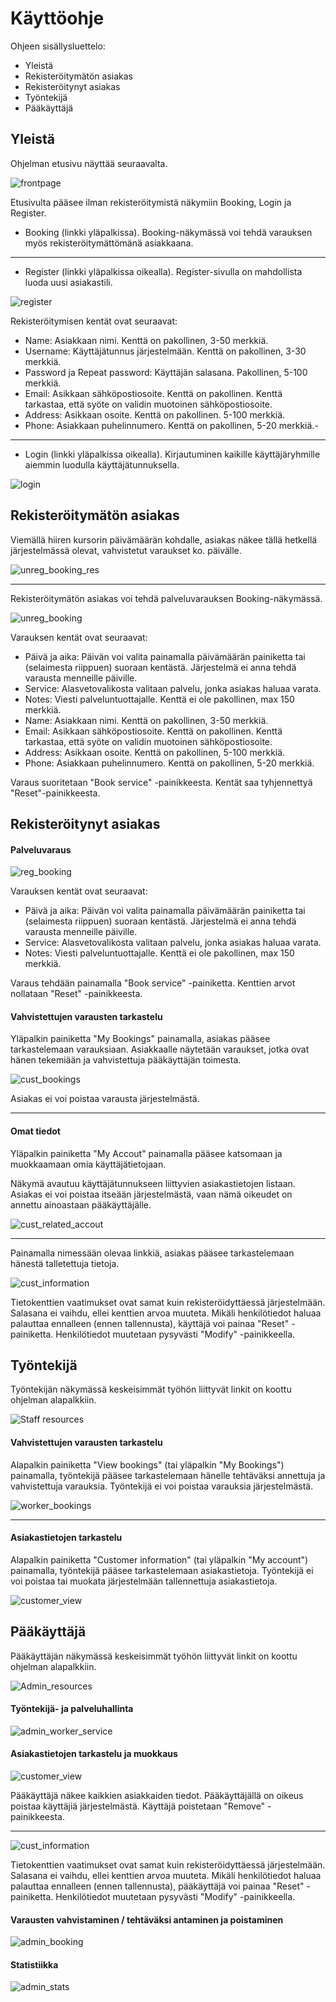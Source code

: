 # Käyttöohje

Ohjeen sisällysluettelo:
- Yleistä
- Rekisteröitymätön asiakas
- Rekisteröitynyt asiakas
- Työntekijä
- Pääkäyttäjä

## Yleistä

Ohjelman etusivu näyttää seuraavalta.

![frontpage](https://github.com/sokkanen/TSOHA_OL_Booking/blob/master/documentation/Images/frontpage.jpg)

Etusivulta pääsee ilman rekisteröitymistä näkymiin Booking, Login ja Register.

* Booking (linkki yläpalkissa). Booking-näkymässä voi tehdä varauksen myös rekisteröitymättömänä asiakkaana.
___________
* Register (linkki yläpalkissa oikealla). Register-sivulla on mahdollista luoda uusi asiakastili.

![register](https://github.com/sokkanen/TSOHA_OL_Booking/blob/master/documentation/Images/register.jpg)

Rekisteröitymisen kentät ovat seuraavat:
* Name: Asiakkaan nimi. Kenttä on pakollinen, 3-50 merkkiä.
* Username: Käyttäjätunnus järjestelmään. Kenttä on pakollinen, 3-30 merkkiä.
* Password ja Repeat password: Käyttäjän salasana. Pakollinen, 5-100 merkkiä.
* Email: Asikkaan sähköpostiosoite. Kenttä on pakollinen. Kenttä tarkastaa, että syöte on validin muotoinen sähköpostiosoite.
* Address: Asikkaan osoite. Kenttä on pakollinen. 5-100 merkkiä.
* Phone: Asiakkaan puhelinnumero. Kenttä on pakollinen, 5-20 merkkiä.-
___________
* Login (linkki yläpalkissa oikealla). Kirjautuminen kaikille käyttäjäryhmille aiemmin luodulla käyttäjätunnuksella.

![login](https://github.com/sokkanen/TSOHA_OL_Booking/blob/master/documentation/Images/login.jpg)

## Rekisteröitymätön asiakas

Viemällä hiiren kursorin päivämäärän kohdalle, asiakas näkee tällä hetkellä järjestelmässä olevat, vahvistetut varaukset ko. päivälle.

![unreg_booking_res](https://github.com/sokkanen/TSOHA_OL_Booking/blob/master/documentation/Images/unreg_booking_res.jpg)
__________
Rekisteröitymätön asiakas voi tehdä palveluvarauksen Booking-näkymässä.

![unreg_booking](https://github.com/sokkanen/TSOHA_OL_Booking/blob/master/documentation/Images/unreg_booking.jpg)

Varauksen kentät ovat seuraavat:
* Päivä ja aika: Päivän voi valita painamalla päivämäärän painiketta tai (selaimesta riippuen) suoraan kentästä. Järjestelmä ei anna tehdä varausta menneille päiville.
* Service: Alasvetovalikosta valitaan palvelu, jonka asiakas haluaa varata.
* Notes: Viesti palveluntuottajalle. Kenttä ei ole pakollinen, max 150 merkkiä.
* Name: Asiakkaan nimi. Kenttä on pakollinen, 3-50 merkkiä.
* Email: Asikkaan sähköpostiosoite. Kenttä on pakollinen. Kenttä tarkastaa, että syöte on validin muotoinen sähköpostiosoite.
* Address: Asikkaan osoite. Kenttä on pakollinen, 5-100 merkkiä.
* Phone: Asiakkaan puhelinnumero. Kenttä on pakollinen, 5-20 merkkiä.

Varaus suoritetaan "Book service" -painikkeesta. Kentät saa tyhjennettyä "Reset"-painikkeesta.

## Rekisteröitynyt asiakas

#### Palveluvaraus

![reg_booking](https://github.com/sokkanen/TSOHA_OL_Booking/blob/master/documentation/Images/reg_booking.jpg)

Varauksen kentät ovat seuraavat:
* Päivä ja aika: Päivän voi valita painamalla päivämäärän painiketta tai (selaimesta riippuen) suoraan kentästä. Järjestelmä ei anna tehdä varausta menneille päiville.
* Service: Alasvetovalikosta valitaan palvelu, jonka asiakas haluaa varata.
* Notes: Viesti palveluntuottajalle. Kenttä ei ole pakollinen, max 150 merkkiä.

Varaus tehdään painamalla "Book service" -painiketta. Kenttien arvot nollataan "Reset" -painikkeesta.

#### Vahvistettujen varausten tarkastelu

Yläpalkin painiketta "My Bookings" painamalla, asiakas pääsee tarkastelemaan varauksiaan. Asiakkaalle näytetään varaukset, jotka ovat hänen tekemiään ja vahvistettuja pääkäyttäjän toimesta.

![cust_bookings](https://github.com/sokkanen/TSOHA_OL_Booking/blob/master/documentation/Images/cust_bookings.jpg)

Asiakas ei voi poistaa varausta järjestelmästä.

_______

#### Omat tiedot

Yläpalkin painiketta "My Accout" painamalla pääsee katsomaan ja muokkaamaan omia käyttäjätietojaan.

Näkymä avautuu käyttäjätunnukseen liittyvien asiakastietojen listaan. Asiakas ei voi poistaa itseään järjestelmästä, vaan nämä oikeudet on annettu ainoastaan pääkäyttäjälle.

![cust_related_accout](https://github.com/sokkanen/TSOHA_OL_Booking/blob/master/documentation/Images/cust_related_account.jpg)
___________
Painamalla nimessään olevaa linkkiä, asiakas pääsee tarkastelemaan hänestä talletettuja tietoja. 

![cust_information](https://github.com/sokkanen/TSOHA_OL_Booking/blob/master/documentation/Images/cust_info.jpg)

Tietokenttien vaatimukset ovat samat kuin rekisteröidyttäessä järjestelmään. Salasana ei vaihdu, ellei kenttien arvoa muuteta. Mikäli henkilötiedot haluaa palauttaa ennalleen (ennen tallennusta), käyttäjä voi painaa "Reset" -painiketta. Henkilötiedot muutetaan pysyvästi "Modify" -painikkeella.

## Työntekijä

Työntekijän näkymässä keskeisimmät työhön liittyvät linkit on koottu ohjelman alapalkkiin.

![Staff resources](https://github.com/sokkanen/TSOHA_OL_Booking/blob/master/documentation/Images/staff_resources.jpg)

#### Vahvistettujen varausten tarkastelu

Alapalkin painiketta "View bookings" (tai yläpalkin "My Bookings") painamalla, työntekijä pääsee tarkastelemaan hänelle tehtäväksi annettuja ja vahvistettuja varauksia. Työntekijä ei voi poistaa varauksia järjestelmästä.

![worker_bookings](https://github.com/sokkanen/TSOHA_OL_Booking/blob/master/documentation/Images/worker_bookings.jpg)
_________
#### Asiakastietojen tarkastelu

Alapalkin painiketta "Customer information" (tai yläpalkin "My account") painamalla, työntekijä pääsee tarkastelemaan asiakastietoja. Työntekijä ei voi poistaa tai muokata järjestelmään tallennettuja asiakastietoja.

![customer_view](https://github.com/sokkanen/TSOHA_OL_Booking/blob/master/documentation/Images/customer_view.jpg)

## Pääkäyttäjä

Pääkäyttäjän näkymässä keskeisimmät työhön liittyvät linkit on koottu ohjelman alapalkkiin.

![Admin_resources](https://github.com/sokkanen/TSOHA_OL_Booking/blob/master/documentation/Images/admin_resources.jpg)

#### Työntekijä- ja palveluhallinta

![admin_worker_service](https://github.com/sokkanen/TSOHA_OL_Booking/blob/master/documentation/Images/admin_workerservice.jpg)

#### Asiakastietojen tarkastelu ja muokkaus

![customer_view](https://github.com/sokkanen/TSOHA_OL_Booking/blob/master/documentation/Images/customer_view.jpg)

Pääkäyttäjä näkee kaikkien asiakkaiden tiedot. Pääkäyttäjällä on oikeus poistaa käyttäjiä järjestelmästä. Käyttäjä poistetaan "Remove" -painikkeesta.
________

![cust_information](https://github.com/sokkanen/TSOHA_OL_Booking/blob/master/documentation/Images/cust_info.jpg)

Tietokenttien vaatimukset ovat samat kuin rekisteröidyttäessä järjestelmään. Salasana ei vaihdu, ellei kenttien arvoa muuteta. Mikäli henkilötiedot haluaa palauttaa ennalleen (ennen tallennusta), pääkäyttäjä voi painaa "Reset" -painiketta. Henkilötiedot muutetaan pysyvästi "Modify" -painikkeella.

#### Varausten vahvistaminen / tehtäväksi antaminen ja poistaminen

![admin_booking](https://github.com/sokkanen/TSOHA_OL_Booking/blob/master/documentation/Images/admin_booking.jpg)

#### Statistiikka

![admin_stats](https://github.com/sokkanen/TSOHA_OL_Booking/blob/master/documentation/Images/admin_stats.jpg)

